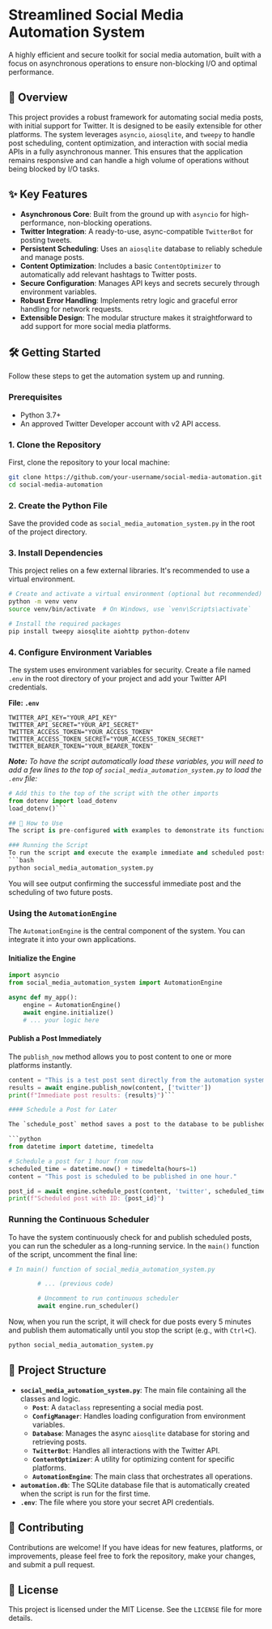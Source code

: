 
# Streamlined Social Media Automation System

A highly efficient and secure toolkit for social media automation, built with a focus on asynchronous operations to ensure non-blocking I/O and optimal performance.

## 🌟 Overview

This project provides a robust framework for automating social media posts, with initial support for Twitter. It is designed to be easily extensible for other platforms. The system leverages `asyncio`, `aiosqlite`, and `tweepy` to handle post scheduling, content optimization, and interaction with social media APIs in a fully asynchronous manner. This ensures that the application remains responsive and can handle a high volume of operations without being blocked by I/O tasks.

## ✨ Key Features

*   **Asynchronous Core**: Built from the ground up with `asyncio` for high-performance, non-blocking operations.
*   **Twitter Integration**: A ready-to-use, async-compatible `TwitterBot` for posting tweets.
*   **Persistent Scheduling**: Uses an `aiosqlite` database to reliably schedule and manage posts.
*   **Content Optimization**: Includes a basic `ContentOptimizer` to automatically add relevant hashtags to Twitter posts.
*   **Secure Configuration**: Manages API keys and secrets securely through environment variables.
*   **Robust Error Handling**: Implements retry logic and graceful error handling for network requests.
*   **Extensible Design**: The modular structure makes it straightforward to add support for more social media platforms.

## 🛠️ Getting Started

Follow these steps to get the automation system up and running.

### Prerequisites

*   Python 3.7+
*   An approved Twitter Developer account with v2 API access.

### 1. Clone the Repository

First, clone the repository to your local machine:

```bash
git clone https://github.com/your-username/social-media-automation.git
cd social-media-automation
```

### 2. Create the Python File
Save the provided code as `social_media_automation_system.py` in the root of the project directory.

### 3. Install Dependencies
This project relies on a few external libraries. It's recommended to use a virtual environment.

```bash
# Create and activate a virtual environment (optional but recommended)
python -m venv venv
source venv/bin/activate  # On Windows, use `venv\Scripts\activate`

# Install the required packages
pip install tweepy aiosqlite aiohttp python-dotenv
```

### 4. Configure Environment Variables
The system uses environment variables for security. Create a file named `.env` in the root directory of your project and add your Twitter API credentials.

**File: `.env`**
```env
TWITTER_API_KEY="YOUR_API_KEY"
TWITTER_API_SECRET="YOUR_API_SECRET"
TWITTER_ACCESS_TOKEN="YOUR_ACCESS_TOKEN"
TWITTER_ACCESS_TOKEN_SECRET="YOUR_ACCESS_TOKEN_SECRET"
TWITTER_BEARER_TOKEN="YOUR_BEARER_TOKEN"
```
***Note:*** *To have the script automatically load these variables, you will need to add a few lines to the top of `social_media_automation_system.py` to load the `.env` file:*
```python
# Add this to the top of the script with the other imports
from dotenv import load_dotenv
load_dotenv()```

## 🚀 How to Use
The script is pre-configured with examples to demonstrate its functionality.

### Running the Script
To run the script and execute the example immediate and scheduled posts:
```bash
python social_media_automation_system.py
```

You will see output confirming the successful immediate post and the scheduling of two future posts.

### Using the `AutomationEngine`

The `AutomationEngine` is the central component of the system. You can integrate it into your own applications.

#### Initialize the Engine

```python
import asyncio
from social_media_automation_system import AutomationEngine

async def my_app():
    engine = AutomationEngine()
    await engine.initialize()
    # ... your logic here
```

#### Publish a Post Immediately
The `publish_now` method allows you to post content to one or more platforms instantly.
```python
content = "This is a test post sent directly from the automation system!"
results = await engine.publish_now(content, ['twitter'])
print(f"Immediate post results: {results}")```

#### Schedule a Post for Later

The `schedule_post` method saves a post to the database to be published at a future time.

```python
from datetime import datetime, timedelta

# Schedule a post for 1 hour from now
scheduled_time = datetime.now() + timedelta(hours=1)
content = "This post is scheduled to be published in one hour."

post_id = await engine.schedule_post(content, 'twitter', scheduled_time)
print(f"Scheduled post with ID: {post_id}")
```

### Running the Continuous Scheduler
To have the system continuously check for and publish scheduled posts, you can run the scheduler as a long-running service. In the `main()` function of the script, uncomment the final line:
```python
# In main() function of social_media_automation_system.py

        # ... (previous code)

        # Uncomment to run continuous scheduler
        await engine.run_scheduler()
```
Now, when you run the script, it will check for due posts every 5 minutes and publish them automatically until you stop the script (e.g., with `Ctrl+C`).
```bash
python social_media_automation_system.py
```

## 📂 Project Structure
*   **`social_media_automation_system.py`**: The main file containing all the classes and logic.
    *   **`Post`**: A `dataclass` representing a social media post.
    *   **`ConfigManager`**: Handles loading configuration from environment variables.
    *   **`Database`**: Manages the async `aiosqlite` database for storing and retrieving posts.
    *   **`TwitterBot`**: Handles all interactions with the Twitter API.
    *   **`ContentOptimizer`**: A utility for optimizing content for specific platforms.
    *   **`AutomationEngine`**: The main class that orchestrates all operations.
*   **`automation.db`**: The SQLite database file that is automatically created when the script is run for the first time.
*   **`.env`**: The file where you store your secret API credentials.

## 🤝 Contributing
Contributions are welcome! If you have ideas for new features, platforms, or improvements, please feel free to fork the repository, make your changes, and submit a pull request.

## 📄 License
This project is licensed under the MIT License. See the `LICENSE` file for more details.
